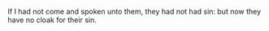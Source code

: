 If I had not come and spoken unto them, they had not had sin: but now they have no cloak for their sin.

